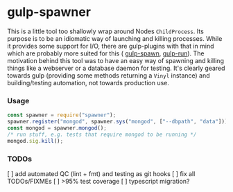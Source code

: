 # gulp-spawner

This is a little tool too shallowly wrap around Nodes `ChildProcess`. Its
purpose is to be an idiomatic way of launching and killing processes. While it
provides some support for I/O, there are gulp-plugins with that in mind which
are probably more suited for this (
[gulp-spawn](https://www.npmjs.com/package/gulp-spawn),
[gulp-run](https://www.npmjs.com/package/gulp-run)).
The motivation behind this tool was to have an easy way of spawning and killing
things like a webserver or a database daemon for testing. It's clearly geared
towards gulp (providing some methods returning a `Vinyl` instance) and
building/testing automation, not towards production use.

### Usage

```javascript
const spawner = require("spawner");
spawner.register("mongod", spawner.sys("mongod", ["--dbpath", "data"]));
const mongod = spawner.mongod();
/* run stuff, e.g. tests that require mongod to be running */
mongod.sig.kill();
```

### TODOs

[ ] add automated QC (lint + fmt) and testing as git hooks
[ ] fix all TODOs/FIXMEs
[ ] &gt;95% test coverage
[ ] typescript migration?
